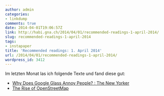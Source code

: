 ```yaml
---
author: admin
categories:
- linkdump
comments: true
date: 2014-04-01T19:06:57Z
link: http://habi.gna.ch/2014/04/01/recommended-readings-1-april-2014/
slug: recommended-readings-1-april-2014
tags:
- instapaper
title: 'Recommended readings: 1. April 2014'
url: /2014/04/01/recommended-readings-1-april-2014/
wordpress_id: 3412
---
```


Im letzten Monat las ich folgende Texte und fand diese gut:



  * [Why Does Google Glass Annoy People? : The New Yorker](http://www.newyorker.com/online/blogs/currency/2014/03/whats-the-problem-with-google-glass.html)
  * [The Rise of OpenStreetMap](http://thenextweb.com/insider/2014/02/28/openstreetmap/)
